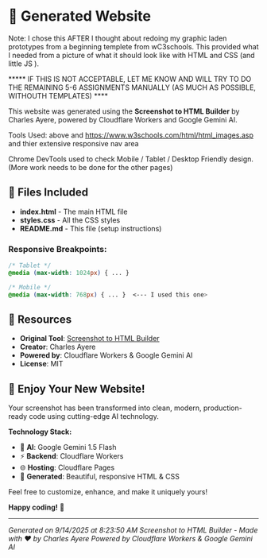 # 🎨 Generated Website


Note:  I chose this AFTER I thought about redoing my graphic laden prototypes from a beginning templete from wC3schools.  This provided what I needed 
from a picture of what it should look like with HTML and CSS (and little JS ).

***** IF THIS IS NOT ACCEPTABLE, LET ME KNOW AND WILL TRY TO DO THE REMAINING 5-6 ASSIGNMENTS MANUALLY (AS MUCH AS POSSIBLE, WITHOUTH TEMPLATES) ****


This website was generated using the **Screenshot to HTML Builder** by Charles Ayere, powered by Cloudflare Workers and Google Gemini AI.

Tools Used: above and https://www.w3schools.com/html/html_images.asp and thier extensive responsive nav area

Chrome DevTools used to check Mobile / Tablet / Desktop Friendly design.  (More work needs to be done for the other pages)

## 📁 Files Included

- **index.html** - The main HTML file
- **styles.css** - All the CSS styles  
- **README.md** - This file (setup instructions)


### Responsive Breakpoints:
```css
/* Tablet */
@media (max-width: 1024px) { ... }

/* Mobile */
@media (max-width: 768px) { ... }  <--- I used this one>
```


## 🔗 Resources

- **Original Tool**: [Screenshot to HTML Builder](https://github.com/your-username/screenshot-to-html)
- **Creator**: Charles Ayere
- **Powered by**: Cloudflare Workers & Google Gemini AI
- **License**: MIT



## 🎉 Enjoy Your New Website!

Your screenshot has been transformed into clean, modern, production-ready code using cutting-edge AI technology.

**Technology Stack:**
- 🤖 **AI**: Google Gemini 1.5 Flash
- ⚡ **Backend**: Cloudflare Workers
- 🌐 **Hosting**: Cloudflare Pages
- 🎨 **Generated**: Beautiful, responsive HTML & CSS

Feel free to customize, enhance, and make it uniquely yours!

**Happy coding!** 🚀

---
*Generated on 9/14/2025 at 8:23:50 AM*
*Screenshot to HTML Builder - Made with ❤️ by Charles Ayere*
*Powered by Cloudflare Workers & Google Gemini AI*